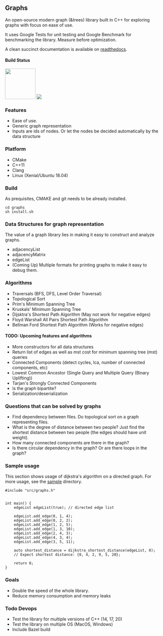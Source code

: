 ## Graphs
An open-source modern graph (&trees) library built in C++ for exploring graphs with focus on ease of use.

It uses Google Tests for unit testing and Google Benchmark for benchmarking the library. Measure before optimization.

A clean succinct documentation is available on [readthedocs](https://graphs.readthedocs.io/en/latest/).

#### Build Status
<img src="https://travis-ci.com/wasimusu/graphs.svg?branch=master" width="100">
<img src="https://readthedocs.org/projects/graphs/badge/?version=latest">

### Features
* Ease of use.
* Generic graph representation
* Inputs are ids of nodes. Or let the nodes be decided automatically by the data structure

### Platform
* CMake
* C++11
* Clang
* Linux (Xenial/Ubuntu 18.04)

### Build
As prequisites, CMAKE and git needs to be already installed.
```
cd graphs
sh install.sh
```

### Data Structures for graph representation
The value of a graph library lies in making it easy to construct and analyze graphs. 
* adjacencyList
* adjacencyMatrix
* edgeList
* (Coming Up) Multiple formats for printing graphs to make it easy to debug them.

### Algorithms
* Traversals (BFS, DFS, Level Order Traversal)
* Topological Sort
* Prim's Minimum Spanning Tree
* Kruskals' Minimum Spanning Tree
* Dijsktra's Shortest Path Algorithm (May not work for negative edges)
* Floyd Warshall All Pairs Shortest Path Algorithm
* Bellman Ford Shortest Path Algorithm (Works for negative edges)

#### TODO: Upcoming features and algorithms
* More constructors for all data structures
* Return list of edges as well as mst cost for minimum spanning tree (mst) queries 
* Connected Components (detect cycles, lca, number of connected components, etc)
* Lowest Common Ancestor (Single Query and Multiple Query (Binary Uplifting))
* Tarjan's Strongly Connected Components
* Is the graph bipartite?
* Serialization/deserialization

### Questions that can be solved by graphs
* Find dependency between files. Do topological sort on a graph representing files.
* What is the degree of distance between two people? 
Just find the shortest distance between two people (the edges should have unit weight).
* How many connected components are there in the graph?
* Is there circular dependency in the graph? Or are there loops in the graph?

### Sample usage
This section shows usage of dijkstra's algorithm on a directed graph. For more usage, see the [sample](sample) directory.

```
#include "src/graphs.h"


int main() {
    edgeList edgeList(true); // directed edge list

    edgeList.add_edge(0, 1, 4);
    edgeList.add_edge(0, 2, 2);
    edgeList.add_edge(1, 2, 5);
    edgeList.add_edge(1, 3, 10);
    edgeList.add_edge(2, 4, 3);
    edgeList.add_edge(4, 3, 4);
    edgeList.add_edge(3, 5, 11);

    auto shortest_distance = dijkstra_shortest_distance(edgeList, 0);
    // Expect shortest distance: {0, 4, 2, 9, 5, 20};

    return 0;
}
```

### Goals
* Double the speed of the whole library.
* Reduce memory consumption and memory leaks

### Todo Devops
* Test the library for multiple versions of C++ (14, 17, 20)
* Test the library on multiple OS (MacOS, Windows)
* Include Bazel build
